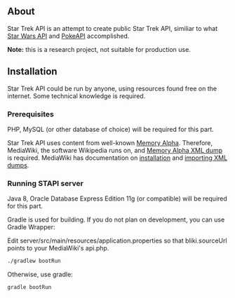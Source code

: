 ## About
Star Trek API is an attempt to create public Star Trek API, similiar to what
[Star Wars API](https://github.com/phalt/swapi) and [PokeAPI](https://github.com/PokeAPI/pokeapi) accomplished.

**Note:** this is a research project, not suitable for production use.

## Installation
Star Trek API could be run by anyone, using resources found free on the internet. Some technical knowledge is required.

### Prerequisites
PHP, MySQL (or other database of choice) will be required for this part.

Star Trek API uses content from well-known [Memory Alpha](http://memory-alpha.wikia.com/wiki/Portal:Main).
Therefore, MediaWiki, the software Wikipedia runs on, and
[Memory Alpha XML dump](http://memory-alpha.wikia.com/wiki/Special:Statistics) is required. MediaWiki has documentation
on [installation](https://www.mediawiki.org/wiki/Manual:Installation_guide) and
[importing XML dumps](https://www.mediawiki.org/wiki/Manual:Importing_XML_dumps).

### Running STAPI server
Java 8, Oracle Database Express Edition 11g (or compatible) will be required for this part.

Gradle is used for building. If you do not plan on development, you can use Gradle Wrapper:

Edit server/src/main/resources/application.properties so that bliki.sourceUrl points to your MediaWiki's api.php.

```sh
./gradlew bootRun
```

Otherwise, use gradle:

```sh
gradle bootRun
```
